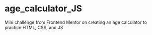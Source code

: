 # age_calculator_JS
Mini challenge from Frontend Mentor on creating an age calculator to practice HTML, CSS, and JS
